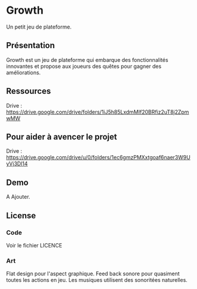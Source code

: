 Growth
===========
Un petit jeu de plateforme.

Présentation
-----------------
Growth est un jeu de plateforme qui embarque des fonctionnalités innovantes et propose aux joueurs des quêtes pour gagner des améliorations.

Ressources
-----------

Drive : https://drive.google.com/drive/folders/1iJ5h85LxdmMIf20BRfiz2uT8j2ZpmwMW

Pour aider à avencer le projet
------------------------------

Drive : https://drive.google.com/drive/u/0/folders/1ec6gmzPMXxtgoaf6naer3W9UyVj3Dl14

Demo
--------
A Ajouter.

License
-------
### Code
Voir le fichier LICENCE

### Art
Flat design pour l'aspect graphique.
Feed back sonore pour quasiment toutes les actions en jeu.
Les musiques utilisent des sonoritées naturelles.
